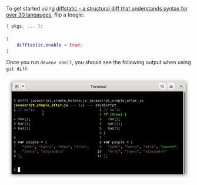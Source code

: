 To get started using [diffstatic - a structural diff that understands syntax for over 30 langauges](https://difftastic.wilfred.me.uk/), flip a toogle:


```nix title="devenv.nix"
{ pkgs, ... }:

{
    difftastic.enable = true;
}
```

Once you run `devenv shell`, you should see the following output when using `git diff`:


![Screenshot of difftastic and JS](https://github.com/Wilfred/difftastic/raw/master/img/js.png)
